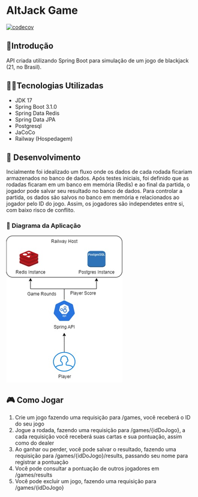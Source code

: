 # AltJack Game 
[![codecov](https://codecov.io/gh/Gegeu/blackjackgame/branch/main/graph/badge.svg?token=ZFE5CTM9SW)](https://codecov.io/gh/Gegeu/blackjackgame)

## 📓Introdução
API criada utilizando Spring Boot para simulação de um jogo de blackjack (21, no Brasil).

## 👨‍💻Tecnologias Utilizadas
* JDK 17
* Spring Boot 3.1.0
* Spring Data Redis
* Spring Data JPA
* Postgresql
* JaCoCo
* Railway (Hospedagem)

## 💭 Desenvolvimento
Incialmente foi idealizado um fluxo onde os dados de cada rodada ficariam armazenados no banco de dados. Após testes iniciais, foi definido que as rodadas ficaram em um banco em memória (Redis) e ao final da partida, o jogador pode salvar seu resultado no banco de dados.
Para controlar a partida, os dados são salvos no banco em memória e relacionados ao jogador pelo ID do jogo.
Assim, os jogadores são independetes entre si, com baixo risco de conflito.

### 🧱 Diagrama da Aplicação
![](https://raw.githubusercontent.com/Gegeu/blackjackgame/main/diagrama%20altjack.jpg)

## 🎮 Como Jogar
1. Crie um jogo fazendo uma requisição para /games, você receberá o ID do seu jogo
2. Jogue a rodada, fazendo uma requisição para /games/{idDoJogo}, a cada requisição você receberá suas cartas e sua pontuação, assim como do dealer
3. Ao ganhar ou perder, você pode salvar o resultado, fazendo uma requisição para /games/{idDoJogo}/results, passando seu nome para registrar a pontuação
4. Você pode consultar a pontuação de outros jogadores em /games/results
5. Você pode excluir um jogo, fazendo uma requisição para /games/{idDoJogo}